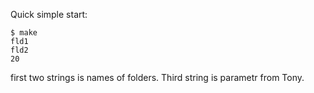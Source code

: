 Quick simple start:
```
$ make
fld1
fld2
20
```

first two strings is names of folders. Third string is parametr from Tony.